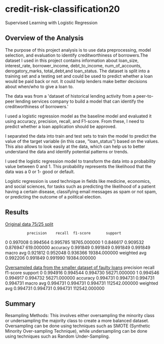# credit-risk-classification20
Supervised Learning with Logistic Regression

## Overview of the Analysis

The purpose of this project analysis is to use data preprocessing, model selection, and evaluation to identify creditworthiness of borrowers.The dataset I used in this project contains information about loan_size, interest_rate, borrower_income, debt_to_income, num_of_accounts, derogatory_marks, total_debt,and loan_status. The dataset is split into a training set and a testing set and could be used to predict whether a loan would be paid back or not. It could help lenders make better decisions about when/who to give a loan to.

The data was from a 'dataset of historical lending activity from a peer-to-peer lending services company to build a model that can identify the creditworthiness of borrowers.'
 
I used a logistic regression model as the baseline model and evaluated it using accuracy, precision, recall, and F1-score. From these, I need to predict whether a loan application should be approved.
 
I separated the data into train and test sets to train the model to predict the value of the target variable (in this case, "loan_status") based on the values. This also allows to look easily at the data, which can help us to better understand the data and identify potential patterns or trends.
 
I used the logistic regression model to transform the data into a probability value between 0 and 1. This probability represents the likelihood that the data was a 0 or 1- good or default. 

Logistic regression is used technique in fields like medicine, economics, and social sciences, for tasks such as predicting the likelihood of a patient having a certain disease, classifying email messages as spam or not spam, or predicting the outcome of a political election.

## Results
<u>Original data 75/25 split</u>

              precision    recall  f1-score       support
0              0.997008  0.994564  0.995785  18765.000000
1              0.846617  0.909532  0.876947    619.000000
accuracy       0.991849  0.991849  0.991849      0.991849
macro avg      0.921812  0.952048  0.936366  19384.000000
weighted avg   0.992206  0.991849  0.991990  19384.000000

<u>Oversampled data from the smaller dataset of faulty loans</u>
              precision    recall  f1-score        support
0              0.994916  0.994544  0.994730   56271.000000
1              0.994546  0.994917  0.994732   56271.000000
accuracy       0.994731  0.994731  0.994731       0.994731
macro avg      0.994731  0.994731  0.994731  112542.000000
weighted avg   0.994731  0.994731  0.994731  112542.000000
## Summary 
Resampling Methods: This involves either oversampling the minority class or undersampling the majority class to create a more balanced dataset. Oversampling can be done using techniques such as SMOTE (Synthetic Minority Over-sampling Technique), while undersampling can be done using techniques such as Random Under-Sampling.


